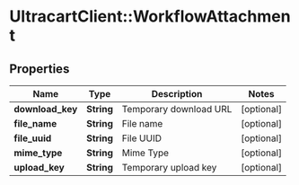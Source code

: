 # UltracartClient::WorkflowAttachment

## Properties
Name | Type | Description | Notes
------------ | ------------- | ------------- | -------------
**download_key** | **String** | Temporary download URL | [optional] 
**file_name** | **String** | File name | [optional] 
**file_uuid** | **String** | File UUID | [optional] 
**mime_type** | **String** | Mime Type | [optional] 
**upload_key** | **String** | Temporary upload key | [optional] 


